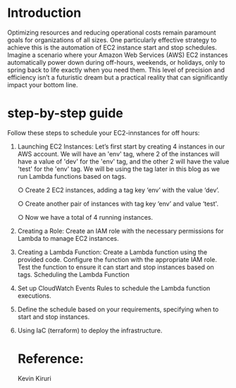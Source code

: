 # Introduction 
Optimizing resources and reducing operational costs remain paramount goals for organizations of all sizes. One particularly effective strategy to achieve this is the automation of EC2 instance start and stop schedules. Imagine a scenario where your Amazon Web Services (AWS) EC2 instances automatically power down during off-hours, weekends, or holidays, only to spring back to life exactly when you need them. This level of precision and efficiency isn’t a futuristic dream but a practical reality that can significantly impact your bottom line. 
# step-by-step guide
Follow these steps to schedule your EC2-innstances for off hours:

1. Launching EC2 Instances:
   Let’s first start by creating 4 instances in our AWS account. We will have an 'env' tag, where 2 of the instances will have a value of 'dev' for the 'env' tag, 
   and the other 2 will have the value 'test' for the 'env' tag. We will be using the tag later in this blog as we run Lambda functions based on tags.

    ○  Create 2 EC2 instances, adding a tag key ‘env’ with the value ‘dev’.

    ○ Create another pair of instances with tag key ‘env’ and value ‘test'.

    ○ Now we have a total of 4 running instances.

2. Creating a Role:
   Create an IAM role with the necessary permissions for Lambda to manage EC2 instances.

3. Creating a Lambda Function:
   Create a Lambda function using the provided code.
   Configure the function with the appropriate IAM role.
   Test the function to ensure it can start and stop instances based on tags.
   Scheduling the Lambda Function

4. Set up CloudWatch Events Rules to schedule the Lambda function executions.
   
5. Define the schedule based on your requirements, specifying when to start and stop instances.
   
6. Using IaC (terraform) to deploy the infrastructure.
   # Reference:
   Kevin Kiruri
